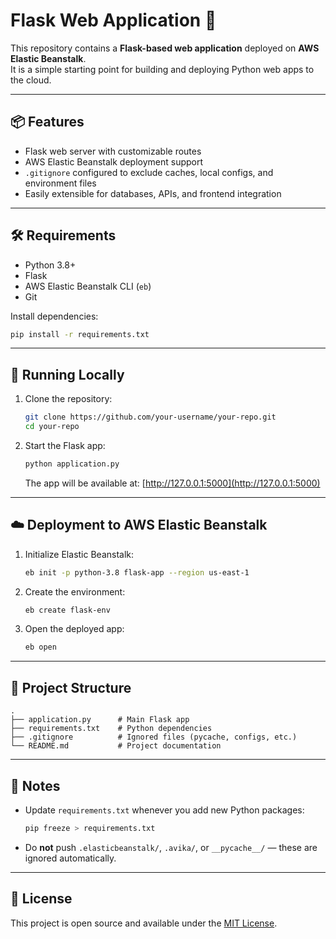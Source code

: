 # Flask Web Application 🚀

This repository contains a **Flask-based web application** deployed on **AWS Elastic Beanstalk**.  
It is a simple starting point for building and deploying Python web apps to the cloud.

---

## 📦 Features
- Flask web server with customizable routes
- AWS Elastic Beanstalk deployment support
- `.gitignore` configured to exclude caches, local configs, and environment files
- Easily extensible for databases, APIs, and frontend integration

---

## 🛠️ Requirements
- Python 3.8+  
- Flask  
- AWS Elastic Beanstalk CLI (`eb`)  
- Git  

Install dependencies:
```bash
pip install -r requirements.txt
```

---

## 🚀 Running Locally
1. Clone the repository:
   ```bash
   git clone https://github.com/your-username/your-repo.git
   cd your-repo
   ```

2. Start the Flask app:
   ```bash
   python application.py
   ```
   The app will be available at: [http://127.0.0.1:5000](http://127.0.0.1:5000)

---

## ☁️ Deployment to AWS Elastic Beanstalk
1. Initialize Elastic Beanstalk:
   ```bash
   eb init -p python-3.8 flask-app --region us-east-1
   ```

2. Create the environment:
   ```bash
   eb create flask-env
   ```

3. Open the deployed app:
   ```bash
   eb open
   ```

---

## 📂 Project Structure
```
.
├── application.py      # Main Flask app
├── requirements.txt    # Python dependencies
├── .gitignore          # Ignored files (pycache, configs, etc.)
└── README.md           # Project documentation
```

---

## 📝 Notes
- Update `requirements.txt` whenever you add new Python packages:
  ```bash
  pip freeze > requirements.txt
  ```
- Do **not** push `.elasticbeanstalk/`, `.avika/`, or `__pycache__/` — these are ignored automatically.

---

## 📄 License
This project is open source and available under the [MIT License](LICENSE).
